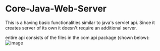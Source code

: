 # Core-Java-Web-Server
This is a having basic functionalities similar to java's servlet api. Since it creates server of its own it doesn't require an additional server.

entire api consists of the files in the com.api package (shown below):
![image](https://user-images.githubusercontent.com/20777854/39905081-28f1b962-54f9-11e8-948f-135e6508f154.png)
